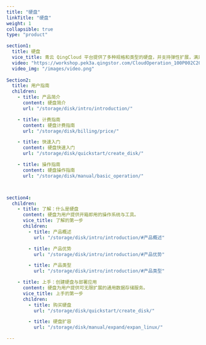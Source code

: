 ```yaml
---
title: "硬盘"
linkTitle: "硬盘"
weight: 1
collapsible: true
type: "product"

section1:
  title: 硬盘
  vice_title: 青云 QingCloud 平台提供了多种规格和类型的硬盘，并支持弹性扩展，满足不同场景的业务需求。
  video: "https://workshop.pek3a.qingstor.com/CloudOperation_100P002C201908_%E8%99%9A%E6%8B%9F%E7%A1%AC%E7%9B%98%E7%9A%84%E5%88%9B%E5%BB%BA%E5%92%8C%E4%BD%BF%E7%94%A8.mp4"
  video_img: "/images/video.png"
 
Section2:
  title: 用户指南
  children:
    - title: 产品简介
      content: 硬盘简介
      url: "/storage/disk/intro/introduction/"

    - title: 计费指南
      content: 硬盘计费指南
      url: "/storage/disk/billing/price/"

    - title: 快速入门
      content: 硬盘快速入门
      url: "/storage/disk/quickstart/create_disk/"

    - title: 操作指南
      content: 硬盘操作指南
      url: "/storage/disk/manual/basic_operation/"



section4:
  children:
    - title: 了解：什么是硬盘
      content: 硬盘为用户提供开箱即用的操作系统与工具。
      vice_title: 了解的第一步
      children:
        - title: 产品概述
          url: "/storage/disk/intro/introduction/#产品概述"

        - title: 产品优势
          url: "/storage/disk/intro/introduction/#产品优势"

        - title: 产品类型
          url: "/storage/disk/intro/introduction/#产品类型"

    - title: 上手：创建硬盘与部署应用
      content: 硬盘为用户提供可无限扩展的通用数据存储服务。
      vice_title: 上手的第一步
      children: 
        - title: 购买硬盘
          url: "/storage/disk/quickstart/create_disk/"

        - title: 硬盘扩容
          url: "/storage/disk/manual/expand/expan_linux/"

---
```


<!-- type: "product" 这个参数表明这是一个产品index页面 -->
<!-- section1 为产品index页面 主标题 副标题 video  video_img为视频图片  -->
<!-- section2 为产品index页面 第一个大块的用户文档配置  -->
<!-- section3 为产品index页面 第二个大块的开发者文档配置  -->
<!-- section4 为产品index页面 第三个大块的学习路径配置  -->